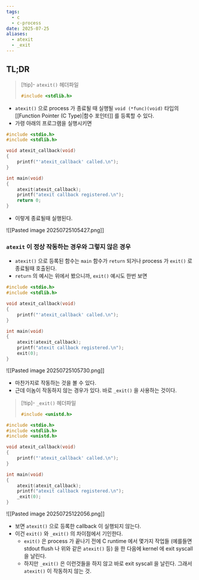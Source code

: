 ```yaml
---
tags:
  - c
  - c-process
date: 2025-07-25
aliases:
  - atexit
  - _exit
---
```

## TL;DR

> [!tip]- `atexit()` 헤더파일
> ```c
> #include <stdlib.h>
> ```

- `atexit()` 으로 process 가 종료될 때 실행될 `void (*func)(void)` 타입의 [[Function Pointer (C Type)|함수 포인터]] 를 등록할 수 있다.
- 가령 아래의 프로그램을 실행시키면

```c
#include <stdio.h>
#include <stdlib.h>

void atexit_callback(void)
{
	printf("'atexit_callback' called.\n");
}

int main(void)
{
	atexit(atexit_callback);
	printf("atexit callback registered.\n");
	return 0;
}
```

- 이렇게 종료될때 실행된다.

![[Pasted image 20250725105427.png]]

### `atexit` 이 정상 작동하는 경우와 그렇지 않은 경우

- `atexit()` 으로 등록된 함수는 `main` 함수가 `return` 되거나 process 가 `exit()` 로 종료될때 호출된다.
- `return` 의 예시는 위에서 봤으니까, `exit()` 예시도 한번 보면

```c
#include <stdio.h>
#include <stdlib.h>

void atexit_callback(void)
{
	printf("'atexit_callback' called.\n");
}

int main(void)
{
	atexit(atexit_callback);
	printf("atexit callback registered.\n");
	exit(0);
}
```

![[Pasted image 20250725105730.png]]

- 마찬가지로 작동하는 것을 볼 수 있다.
- 근데 이놈이 작동하지 않는 경우가 있다. 바로 `_exit()` 을 사용하는 것이다.

> [!tip]- `_exit()` 헤더파일
> ```c
> #include <unistd.h>
> ```

```c
#include <stdio.h>
#include <stdlib.h>
#include <unistd.h>

void atexit_callback(void)
{
	printf("'atexit_callback' called.\n");
}

int main(void)
{
	atexit(atexit_callback);
	printf("atexit callback registered.\n");
	_exit(0);
}
```

![[Pasted image 20250725122056.png]]

- 보면 `atexit()` 으로 등록한 callback 이 실행되지 않는다.
- 이건 `exit()` 와 `_exit()` 의 차이점에서 기인한다.
	- `exit()` 은 process 가 끝나기 전에 C runtime 에서 몇가지 작업들 (예를들면 stdout flush 나 위와 같은 `atexit()` 등) 을 한 다음에 kernel 에 exit syscall 을 날린다.
	- 하지만 `_exit()` 은 이런것들을 하지 않고 바로 exit syscall 을 날린다. 그래서 `atexit()` 이 작동하지 않는 것.